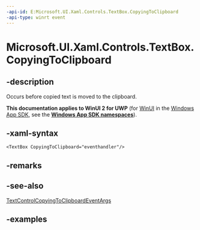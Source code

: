 ```yaml
---
-api-id: E:Microsoft.UI.Xaml.Controls.TextBox.CopyingToClipboard
-api-type: winrt event
---
```


<!-- Event syntax.
public event TypedEventHandler CopyingToClipboard<TextBox, TextControlCopyingToClipboardEventArgs>
-->

# Microsoft.UI.Xaml.Controls.TextBox.CopyingToClipboard

## -description

Occurs before copied text is moved to the clipboard.

**This documentation applies to WinUI 2 for UWP** (for [WinUI](/windows/apps/winui/winui3/) in the [Windows App SDK](/windows/apps/windows-app-sdk/), see the **[Windows App SDK namespaces](/windows/windows-app-sdk/api/winrt/)**).

## -xaml-syntax

```xaml
<TextBox CopyingToClipboard="eventhandler"/>
```

## -remarks

## -see-also

[TextControlCopyingToClipboardEventArgs](textcontrolcopyingtoclipboardeventargs.md)

## -examples
